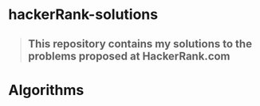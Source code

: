 # hackerRank-solutions
> ## This repository contains my solutions to the problems proposed at HackerRank.com

# Algorithms
